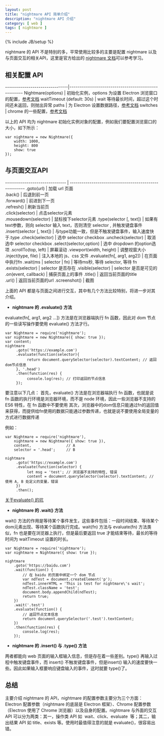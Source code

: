 ```yaml
---
layout: post
title: "nightmare API 简单介绍"
description: "nightmare API 介绍"
category: [ web ]
tags: [ nightmare ]
---
```

{% include JB/setup %}

nightmare 的 API 不是特别的多，平常使用比较多的主要是配置 nightmare 以及与页面交互的相关API，这里是官方给出的 [nightmare 文档](https://www.npmjs.com/package/nightmare)可以参考学习。

<!-- more -->

## 相关配置 API

--------------------------------|------------------------------------------------------
Nightmare(options)              |   初始化实例，options 为设置 Electron 浏览窗口的配置，[参考文档](https://github.com/electron/electron/blob/master/docs/api/browser-window.md#new-browserwindowoptions)
waitTimeout (default: 30s)      |   wait 等待最长时间，超过这个时间还未返回，则抛出异常
paths                           |   为 Electron 设置数据路径，[参考文档](https://github.com/atom/electron/blob/master/docs/api/app.md#appgetpathname)
switches                        |   chrome 的一些配置，[参考文档](https://github.com/atom/electron/blob/master/docs/api/chrome-command-line-switches.md)

以上的 API 均为 nightmare 初始化实例对象的配置，例如我们要配置浏览窗口的大小，如下所示：
    
    var nightmare = new Nightmare({
        width: 1000,
        height: 800
        show: true
    });

## 与页面交互API

------------------------------- | -------------------------------------------------------
.goto(url)                      |   加载 url 页面  
.back()                         |   后退到前一页   
.forward()                      |   前进到下一页  
.refresh()                      |   刷新当前页  
.click(selector)                |   点击selector元素  
.mousedown(selector)            |   鼠标按下selector元素
.type(selector [, text])        |   如果有text参数，则向 selector 输入 text，否则清空 selector , 并触发键盘事件
.insert(selector [, text])      |   与type功能一致，但是不触发键盘事件，输入速度快于.type
.check(selector)                |   选中 selector checkbox
.uncheck(selector)              |   取消选中 selector checkbox
.select(selector,option)        |   选中 dropdown 的option选项
.scrollTo(top, left)            |   屏幕滚动
.viewport(width, height)        |   调整视窗大小
.inject(type, file)             |   注入本地的 js、css 文件
.evaluate(fn[, arg1, arg2])     |   在页面中执行fn
.wait(ms \| selector \| fn)     |   等待ms秒, 等待 selector, 等待 fn
.exists(selector)               |   selector 是否存在
.visible(selector)              |   selector 是否是可见的
.on(event, callback)            |   捕获页面上的事件
.title()                        |   返回当前页面的title   
.url()                          |   返回当前页面的url
.screenshot()                   |   截图


上面的 API 都是与页面之间进行交互，其中有几个方法比较特别，将进一步对其介绍。

- **nightmare 的 .evaluate() 方法**

evaluate(fn[, arg1, arg2 ...]) 方法是在浏览器端执行 fn 函数，因此对 dom 节点的一些读写操作要使用  evaluate() 方法才行。

    var Nightmare = require('nightmare');
    var nightmare = new Nightmare({ show: true });
    var content;
    nightmare
         .goto('https://example.com')
         .evaluate(function(selector){
              return document.querySelector(selector).textContent; // 返回dom节点信息
         }, '.head')
         .then(function(res) {
              console.log(res); // 打印返回的节点信息
         });

要注意以下几点：
首先，evaluate() 方法是在浏览器端执行 fn 函数，也就是说 fn 函数的执行环境是浏览器环境，而不是 node 环境，因此一些浏览器不支持的 ES6 特性，在 fn 函数中不要使用
其次，浏览器中的dom信息只能通过fn的返回值来获得，而提供给fn使用的数据只能通过参数传递，也就是说不要使用全局变量的方式进行数据传递

例如：

    var Nightmare = require('nightmare'),
        nightmare = new Nightmare({ show: true }),
        content,                // A
        selector = '.head';     // B

    nightmare
         .goto('https://example.com')
         .evaluate(function(selector) {
              let msg = 'test'; // 浏览器不支持的特性, 错误
              content = document.querySelector(selector).textContent; // 使用 A, B 处定义的变量，错误
         })
         .then();

[关于evaluate() 的坑](https://github.com/rosshinkley/nightmare-examples/issues/14)

- **nightmare 的 .wait() 方法**

wait() 方法的作用是等待某个事件发生，这些事件包括：一段时间结束、等待某个dom元素出现、等待某个函数执行完成。wait(fn) 方法与 evaluate(fn) 方法类似，fn 也是要在浏览器上执行，但是最后要返回 true 才能结束等待，最长的等待时间为 waitTimeout 设置的时长。

    var Nightmare = require('nightmare');
    var nightmare = Nightmare({ show: true });

    nightmare
        .goto('https://baidu.com')
        .wait(function() {
            // 在 baidu 的页面中绑定一个 dom 节点
            var ndTest = document.createElement('p');
            ndTest.innerHTML = 'This is test for nightmare\'s wait';
            ndTest.className = 'test';
            document.body.appendChild(ndTest);
            return true;
        })
        .wait('.test')
        .evaluate(function() {
            // 返回节点文本信息
            return document.querySelector('.test').textContent;
        })
        .then(function(res) {
            console.log(res);
        });

- **nightmare 的 .insert() 与 .type() 方法**

两者都能向 web 页面的输入框输入信息，但是存在着一些差别。type() 再输入过程中触发键盘事件，而 insert() 不触发键盘事件，但是insert() 输入的速度要快一些。因此如果输入框要响应键盘输入的事件，这时就要 type()了。


## 总结

主要介绍 nightmare 的 API，nightmare 的配置参数主要分为三个方面：Electron 配置参数（nightmare 的底层是 Electron 框架）、Chrome 配置参数（Electron 使用了 Chrome 浏览器）以及自身的配置。nightmare 与外面的交互 API 可以分为两类：其一，操作类 API 如  wait、click、evaluate  等；其二，输出结果 API 如 title、exists 等。使用时最值得注意的就是 evaluate()，很容易出错。 


